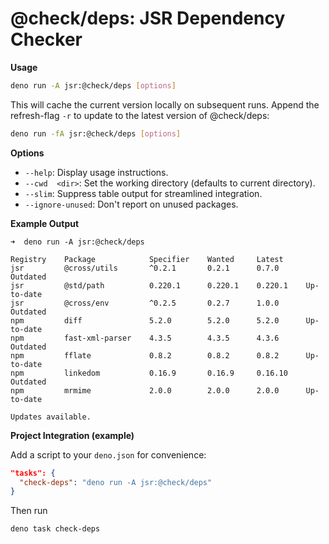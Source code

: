 # @check/deps: JSR Dependency Checker

**Usage**

```bash
deno run -A jsr:@check/deps [options]
```

This will cache the current version locally on subsequent runs. Append the
refresh-flag `-r` to update to the latest version of @check/deps:

```bash
deno run -fA jsr:@check/deps [options]
```

**Options**

- `--help`: Display usage instructions.
- `--cwd  <dir>`: Set the working directory (defaults to current directory).
- `--slim`: Suppress table output for streamlined integration.
- `--ignore-unused`: Don't report on unused packages.

**Example Output**

```
➜  deno run -A jsr:@check/deps

Registry    Package            Specifier    Wanted     Latest                   
jsr         @cross/utils       ^0.2.1       0.2.1      0.7.0      Outdated      
jsr         @std/path          0.220.1      0.220.1    0.220.1    Up-to-date    
jsr         @cross/env         ^0.2.5       0.2.7      1.0.0      Outdated      
npm         diff               5.2.0        5.2.0      5.2.0      Up-to-date    
npm         fast-xml-parser    4.3.5        4.3.5      4.3.6      Outdated      
npm         fflate             0.8.2        0.8.2      0.8.2      Up-to-date    
npm         linkedom           0.16.9       0.16.9     0.16.10    Outdated      
npm         mrmime             2.0.0        2.0.0      2.0.0      Up-to-date   

Updates available.
```

**Project Integration (example)**

Add a script to your `deno.json` for convenience:

```json
"tasks": {
  "check-deps": "deno run -A jsr:@check/deps"
}
```

Then run

```
deno task check-deps
```
